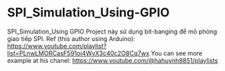 # SPI_Simulation_Using-GPIO
SPI_Simulation_Using GPIO
Project này sử dụng bit-banging để mô phỏng giao tiếp SPI.
Ref (this author using Arduino):
  https://www.youtube.com/playlist?list=PLnwLMORCasF591oi4WvX3c40c2O8Cq7wx
You can see more example at his chanel:
  https://www.youtube.com/@hahuynh8851/playlists
